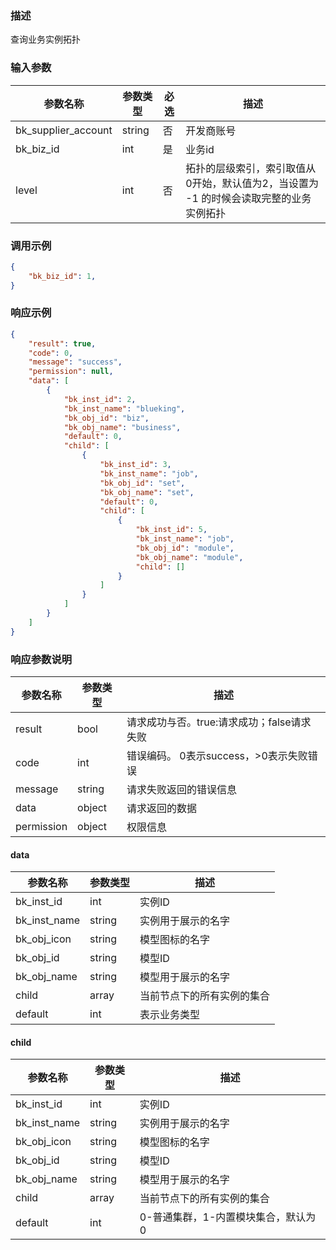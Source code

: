 ### 描述

查询业务实例拓扑

### 输入参数

| 参数名称                | 参数类型   | 必选 | 描述                                             |
|---------------------|--------|----|------------------------------------------------|
| bk_supplier_account | string | 否  | 开发商账号                                          |
| bk_biz_id           | int    | 是  | 业务id                                           |
| level               | int    | 否  | 拓扑的层级索引，索引取值从0开始，默认值为2，当设置为 -1 的时候会读取完整的业务实例拓扑 |

### 调用示例

```json
{
    "bk_biz_id": 1,
}
```

### 响应示例

```json
{
    "result": true,
    "code": 0,
    "message": "success",
    "permission": null,
    "data": [
        {
            "bk_inst_id": 2,
            "bk_inst_name": "blueking",
            "bk_obj_id": "biz",
            "bk_obj_name": "business",
            "default": 0,
            "child": [
                {
                    "bk_inst_id": 3,
                    "bk_inst_name": "job",
                    "bk_obj_id": "set",
                    "bk_obj_name": "set",
                    "default": 0,
                    "child": [
                        {
                            "bk_inst_id": 5,
                            "bk_inst_name": "job",
                            "bk_obj_id": "module",
                            "bk_obj_name": "module",
                            "child": []
                        }
                    ]
                }
            ]
        }
    ]
}
```

### 响应参数说明

| 参数名称       | 参数类型   | 描述                         |
|------------|--------|----------------------------|
| result     | bool   | 请求成功与否。true:请求成功；false请求失败 |
| code       | int    | 错误编码。 0表示success，>0表示失败错误  |
| message    | string | 请求失败返回的错误信息                |
| data       | object | 请求返回的数据                    |
| permission | object | 权限信息                       |

#### data

| 参数名称         | 参数类型   | 描述            |
|--------------|--------|---------------|
| bk_inst_id   | int    | 实例ID          |
| bk_inst_name | string | 实例用于展示的名字     |
| bk_obj_icon  | string | 模型图标的名字       |
| bk_obj_id    | string | 模型ID          |
| bk_obj_name  | string | 模型用于展示的名字     |
| child        | array  | 当前节点下的所有实例的集合 |
| default      | int    | 表示业务类型        |

#### child

| 参数名称         | 参数类型   | 描述                   |
|--------------|--------|----------------------|
| bk_inst_id   | int    | 实例ID                 |
| bk_inst_name | string | 实例用于展示的名字            |
| bk_obj_icon  | string | 模型图标的名字              |
| bk_obj_id    | string | 模型ID                 |
| bk_obj_name  | string | 模型用于展示的名字            |
| child        | array  | 当前节点下的所有实例的集合        |
| default      | int    | 0-普通集群，1-内置模块集合，默认为0 |
